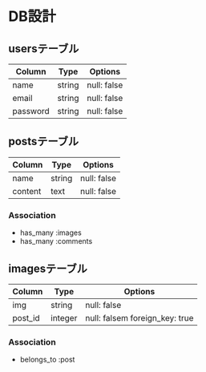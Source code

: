 # DB設計

## usersテーブル
|Column|Type|Options|
|------|----|-------|
|name|string|null: false|
|email|string|null: false|
|password|string|null: false|

## postsテーブル
|Column|Type|Options|
|------|----|-------|
|name|string|null: false|
|content|text|null: false|

### Association
- has_many :images
- has_many :comments

## imagesテーブル
|Column|Type|Options|
|------|----|-------|
|img|string|null: false|
|post_id|integer|null: falsem foreign_key: true|
### Association
- belongs_to :post